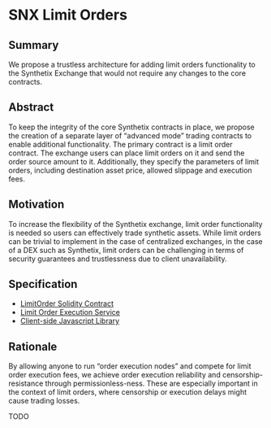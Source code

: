 # SNX Limit Orders

## Summary
We propose a trustless architecture for adding limit orders functionality to the Synthetix Exchange that would not require any changes to the core contracts.

## Abstract
To keep the integrity of the core Synthetix contracts in place, we propose the creation of a separate layer of “advanced mode” trading contracts to enable additional functionality. The primary contract is a limit order contract. The exchange users can place limit orders on it and send the order source amount to it. Additionally, they specify the parameters of limit orders, including destination asset price, allowed slippage and execution fees.

## Motivation
To increase the flexibility of the Synthetix exchange, limit order functionality is needed so users can effectively trade synthetic assets.
While limit orders can be trivial to implement in the case of centralized exchanges, in the case of a DEX such as Synthetix, limit orders can be challenging in terms of security guarantees and trustlessness due to client unavailability.

## Specification

* [LimitOrder Solidity Contract](specs/Contract.md)
* [Limit Order Execution Service](specs/Service.md)
* [Client-side Javascript Library](specs/Library.md)


## Rationale
<!--The rationale fleshes out the specification by describing what motivated the design and why particular design decisions were made. It should describe alternate designs that were considered and related work, e.g. how the feature is supported in other languages. The rationale may also provide evidence of consensus within the community, and should discuss important objections or concerns raised during discussion.-->
By allowing anyone to run “order execution nodes” and compete for limit order execution fees, we achieve order execution reliability and censorship-resistance through permissionless-ness. These are especially important in the context of limit orders, where censorship or execution delays might cause trading losses.

TODO
